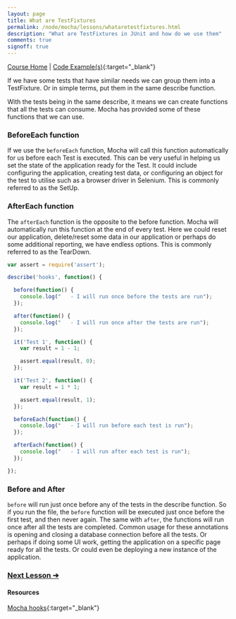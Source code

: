```yaml
---
layout: page
title: What are TestFixtures
permalink: /node/mocha/lessons/whataretestfixtures.html
description: "What are TestFixtures in JUnit and how do we use them"
comments: true
signoff: true
---
```

[Course Home](../../course) \| [Code Example(s)](https://github.com/mwinteringham/free-node-basics-course/blob/master/mochalessons/test/B_HooksTest.js){:target="_blank"}

If we have some tests that have similar needs we can group them into a TestFixture. Or in simple terms, put them in the same describe function.

With the tests being in the same describe, it means we can create functions that all the tests can consume. Mocha has provided some of these functions that we can use.

### BeforeEach function
If we use the ```beforeEach``` function, Mocha will call this function automatically for us before each Test is executed. This can be very useful in helping us set the state of the application ready for the Test. It could include configuring the application, creating test data, or configuring an object for the test to utilise such as a browser driver in Selenium. This is commonly referred to as the SetUp.

### AfterEach function
The ```afterEach``` function is the opposite to the before function. Mocha will automatically run this function at the end of every test. Here we could reset our application, delete/reset some data in our application or perhaps do some additional reporting, we have endless options. This is commonly referred to as the TearDown.

```javascript
var assert = require('assert');

describe('hooks', function() {

  before(function() {
    console.log("   - I will run once before the tests are run");
  });

  after(function() {
    console.log("   - I will run once after the tests are run");
  });

  it('Test 1', function() {
    var result = 1 - 1;

    assert.equal(result, 0);
  });

  it('Test 2', function() {
    var result = 1 * 1;

    assert.equal(result, 1);
  });

  beforeEach(function() {
    console.log("   - I will run before each test is run");
  });

  afterEach(function() {
    console.log("   - I will run after each test is run");
  });

});
```

### Before and After
```before``` will run just once before any of the tests in the describe function. So if you run the file, the ```before``` function will be executed just once before the first test, and then never again. The same with ```after```, the functions will run once after all the tests are completed. Common usage for these annotations is opening and closing a database connection before all the tests. Or perhaps if doing some UI work, getting the application on a specific page ready for all the tests. Or could even be deploying a new instance of the application.

### [Next Lesson &#10132;](../lessons/assertions.html)

#### Resources
[Mocha hooks](https://mochajs.org/#hooks){:target="_blank"}  
